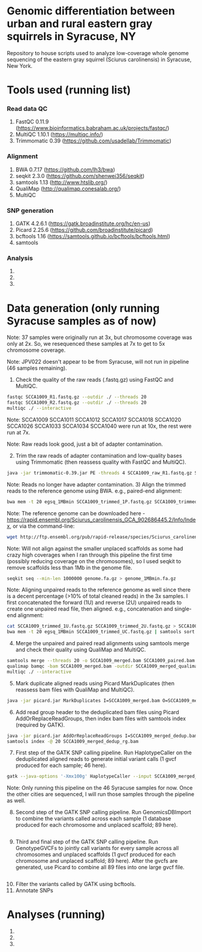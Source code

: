 # Genomic differentiation between urban and rural eastern gray squirrels in Syracuse, NY #
Repository to house scripts used to analyze low-coverage whole genome sequencing of the eastern gray squirrel (Sciurus carolinensis) in Syracuse, New York.

# Tools used (running list) #
### Read data QC ###
1) FastQC 0.11.9 (https://www.bioinformatics.babraham.ac.uk/projects/fastqc/)
2) MultiQC 1.10.1 (https://multiqc.info/)
3) Trimmomatic 0.39 (https://github.com/usadellab/Trimmomatic)
### Alignment ###
1) BWA 0.7.17 (https://github.com/lh3/bwa)
2) seqkit 2.3.0 (https://github.com/shenwei356/seqkit)
3) samtools 1.13 (http://www.htslib.org/)
4) QualiMap (http://qualimap.conesalab.org/)
5) MultiQC
### SNP generation ###
1) GATK 4.2.6.1 (https://gatk.broadinstitute.org/hc/en-us)
2) Picard 2.25.6 (https://github.com/broadinstitute/picard)
3) bcftools 1.16 (https://samtools.github.io/bcftools/bcftools.html)
4) samtools
### Analysis ###
1)
2)
3)

# Data generation (only running Syracuse samples as of now) #

Note: 37 samples were originally run at 3x, but chromosome coverage was only at 2x. So, we resequenced these samples at 7x to get to 5x chromosome coverage.

Note: JPV022 doesn't appear to be from Syracuse, will not run in pipeline (46 samples remaining).

1) Check the quality of the raw reads (.fastq.gz) using FastQC and MultiQC.
```bash
fastqc SCCA1009_R1.fastq.gz --outdir ./ --threads 20
fastqc SCCA1009_R2.fastq.gz --outdir ./ --threads 20
multiqc ./ --interactive
```
Note: SCCA1009 SCCA1011 SCCA1012 SCCA1017 SCCA1018 SCCA1020 SCCA1026 SCCA1033 SCCA1034 SCCA1040 were run at 10x, the rest were run at 7x.

Note: Raw reads look good, just a bit of adapter contamination.

2) Trim the raw reads of adapter contamination and low-quality bases using Trimmomatic (then reassess quality with FastQC and MultiQC).
```bash
java -jar trimmomatic-0.39.jar PE -threads 4 SCCA1009_raw_R1.fastq.gz SCCA1009_raw_R2.fastq.gz SCCA1009_trimmed_1P.fastq.gz SCCA1009_trimmed_1U.fastq.gz SCCA1009_trimmed_2P.fastq.gz SCCA1009_trimmed_2U.fastq.gz ILLUMINACLIP:TruSeq3-PE-2.fa:2:30:10 SLIDINGWINDOW:4:25
```
Note: Reads no longer have adapter contamination.
3) Align the trimmed reads to the reference genome using BWA. e.g., paired-end alignment:
```bash
bwa mem -t 20 egsq_1MBmin SCCA1009_trimmed_1P.fastq.gz SCCA1009_trimmed_2P.fastq.gz | samtools sort --threads 20 -o SCCA1009_paired.bam --output-fmt BAM
```
Note: The reference genome can be downloaded here - https://rapid.ensembl.org/Sciurus_carolinensis_GCA_902686445.2/Info/Index, or via the command-line:
```bash
wget http://ftp.ensembl.org/pub/rapid-release/species/Sciurus_carolinensis/GCA_902686445.2/genome/Sciurus_carolinensis-GCA_902686445.2-unmasked.fa.gz
```
Note: Will not align against the smaller unplaced scaffolds as some had crazy high coverages when I ran through this pipeline the first time (possibly reducing coverage on the chromosomes), so I used seqkit to remove scaffolds less than 1Mb in the genome file.
```bash
seqkit seq --min-len 1000000 genome.fa.gz > genome_1MBmin.fa.gz
```
Note: Aligning unpaired reads to the reference genome as well since there is a decent percentage (>10% of total cleaned reads) in the 3x samples. I first concatenated the forward (1U) and reverse (2U) unpaired reads to create one unpaired read file, then aligned. e.g., concatenation and single-end alignment:
```bash
cat SCCA1009_trimmed_1U.fastq.gz SCCA1009_trimmed_2U.fastq.gz > SCCA1009_trimmed_UC.fastq.gz
bwa mem -t 20 egsq_1MBmin SCCA1009_trimmed_UC.fastq.gz | samtools sort --threads 20 -o SCCA1009_unpaired.bam --output-fmt BAM
```
4) Merge the unpaired and paired read alignments using samtools merge and check their quality using QualiMap and MultiQC.
```bash
samtools merge --threads 20 -o SCCA1009_merged.bam SCCA1009_paired.bam SCCA1009_unpaired.bam
qualimap bamqc -bam SCCA1009_merged.bam -outdir SCCA1009_merged_qualimap -nt 20 --java-mem-size=110G
multiqc ./ --interactive
```
5) Mark duplicate aligned reads using Picard MarkDuplicates (then reassess bam files with QualiMap and MultiQC).
```bash
java -jar picard.jar MarkDuplicates I=SCCA1009_merged.bam O=SCCA1009_merged_dedup.bam M=SCCA1009_merged_metrics.txt
```
6) Add read group header to the deduplicated bam files using Picard AddOrReplaceReadGroups, then index bam files with samtools index (required by GATK).
```bash
java -jar picard.jar AddOrReplaceReadGroups I=SCCA1009_merged_dedup.bam O=SCCA1009_merged_dedup_rg.bam RGID=HMJ7JDSX2.2 RGPU=HMJ7JDSX2.2.SCCA1009 RGSM=SCCA1009 RGPL=ILLUMINA RGLB=wgs_SCCA1009
samtools index -@ 20 SCCA1009_merged_dedup_rg.bam
```
7) First step of the GATK SNP calling pipeline. Run HaplotypeCaller on the deduplicated aligned reads to generate initial variant calls (1 gvcf produced for each sample; 46 here).
```bash
gatk --java-options '-Xmx100g' HaplotypeCaller --input SCCA1009_merged_dedup_rg.bam --output SCCA1009_merged_dedup_rg.gvcf.gz --reference Sciurus_carolinensis-GCA_902686445.2-unmasked_1MBmin.fa.gz -ERC GVCF
```
Note: Only running this pipeline on the 46 Syracuse samples for now. Once the other cities are sequenced, I will run those samples through the pipeline as well.

8) Second step of the GATK SNP calling pipeline. Run GenomicsDBImport to combine the variants called across each sample (1 database produced for each chromosome and unplaced scaffold; 89 here).
```bash

```
9) Third and final step of the GATK SNP calling pipeline. Run GenotypeGVCFs to jointly call variants for every sample across all chromosomes and unplaced scaffolds (1 gvcf produced for each chromosome and unplaced scaffold; 89 here). After the gvcfs are generated, use Picard to combine all 89 files into one large gvcf file.
```bash

```
10) Filter the variants called by GATK using bcftools.
11) Annotate SNPs

# Analyses (running) #
1)
2)
3)

